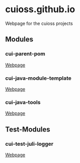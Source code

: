 # cuioss.github.io

Webpage for the cuioss projects

## Modules

### cui-parent-pom

[Webpage](https://cuioss.github.io/cui-parent-pom/index.html) 

### cui-java-module-template

[Webpage](https://cuioss.github.io/cui-java-module-template/index.html) 

### cui-java-tools

[Webpage](https://cuioss.github.io/cui-java-tools/index.html) 


## Test-Modules

### cui-test-juli-logger

[Webpage](https://cuioss.github.io/cui-test-juli-logger/index.html) 
